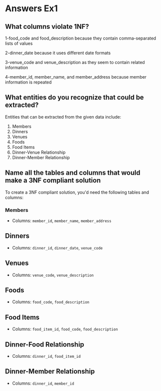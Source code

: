 # Answers Ex1

## What columns violate 1NF?

1-food_code and food_description because they contain comma-separated lists of values

2-dinner_date because it uses different date formats

3-venue_code and venue_description as they seem to contain related information

4-member_id, member_name, and member_address because member information is repeated

## What entities do you recognize that could be extracted?

Entities that can be extracted from the given data include:

1. Members
2. Dinners
3. Venues
4. Foods
5. Food Items
6. Dinner-Venue Relationship
7. Dinner-Member Relationship

## Name all the tables and columns that would make a 3NF compliant solution

To create a 3NF compliant solution, you'd need the following tables and columns:

### Members

- Columns: `member_id`, `member_name`, `member_address`

## Dinners

- Columns: `dinner_id`, `dinner_date`, `venue_code`

## Venues

- Columns: `venue_code`, `venue_description`

## Foods

- Columns: `food_code`, `food_description`

## Food Items

- Columns: `food_item_id`, `food_code`, `food_description`

## Dinner-Food Relationship

- Columns: `dinner_id`, `food_item_id`

## Dinner-Member Relationship

- Columns: `dinner_id`, `member_id`
